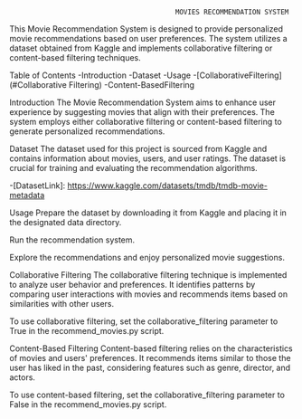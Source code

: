                                              MOVIES RECOMMENDATION SYSTEM

                                             
This Movie Recommendation System is designed to provide personalized movie recommendations based on user preferences. The system utilizes a dataset obtained from Kaggle and implements collaborative filtering or content-based filtering techniques.

Table of Contents
-Introduction -Dataset -Usage -[CollaborativeFiltering](#Collaborative Filtering) -Content-BasedFiltering

Introduction
The Movie Recommendation System aims to enhance user experience by suggesting movies that align with their preferences. The system employs either collaborative filtering or content-based filtering to generate personalized recommendations.

Dataset
The dataset used for this project is sourced from Kaggle and contains information about movies, users, and user ratings. The dataset is crucial for training and evaluating the recommendation algorithms.

-[DatasetLink]: https://www.kaggle.com/datasets/tmdb/tmdb-movie-metadata

Usage
Prepare the dataset by downloading it from Kaggle and placing it in the designated data directory.

Run the recommendation system.

Explore the recommendations and enjoy personalized movie suggestions.

Collaborative Filtering
The collaborative filtering technique is implemented to analyze user behavior and preferences. It identifies patterns by comparing user interactions with movies and recommends items based on similarities with other users.

To use collaborative filtering, set the collaborative_filtering parameter to True in the recommend_movies.py script.

Content-Based Filtering
Content-based filtering relies on the characteristics of movies and users' preferences. It recommends items similar to those the user has liked in the past, considering features such as genre, director, and actors.

To use content-based filtering, set the collaborative_filtering parameter to False in the recommend_movies.py script.